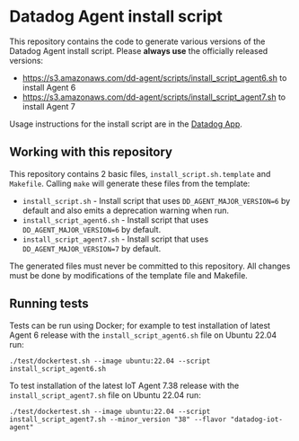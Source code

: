 # Datadog Agent install script

This repository contains the code to generate various versions of the Datadog Agent install script.
Please **always use** the officially released versions:

* https://s3.amazonaws.com/dd-agent/scripts/install_script_agent6.sh to install Agent 6
* https://s3.amazonaws.com/dd-agent/scripts/install_script_agent7.sh to install Agent 7

Usage instructions for the install script are in the [Datadog App](https://app.datadoghq.com/account/settings#agent/overview).

## Working with this repository

This repository contains 2 basic files, `install_script.sh.template` and `Makefile`.
Calling `make` will generate these files from the template:

* `install_script.sh` - Install script that uses `DD_AGENT_MAJOR_VERSION=6` by default and also emits a deprecation warning when run.
* `install_script_agent6.sh` - Install script that uses `DD_AGENT_MAJOR_VERSION=6` by default.
* `install_script_agent7.sh` - Install script that uses `DD_AGENT_MAJOR_VERSION=7` by default.

The generated files must never be committed to this repository. All changes must be done by modifications of the template file and Makefile.

## Running tests

Tests can be run using Docker; for example to test installation of latest Agent 6 release with the `install_script_agent6.sh` file on Ubuntu 22.04 run:

```
./test/dockertest.sh --image ubuntu:22.04 --script install_script_agent6.sh
```

To test installation of the latest IoT Agent 7.38 release with the `install_script_agent7.sh` file on Ubuntu 22.04 run:

```
./test/dockertest.sh --image ubuntu:22.04 --script install_script_agent7.sh --minor_version "38" --flavor "datadog-iot-agent"
```
